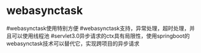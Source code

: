 # **webasynctask**
#webasynctask使用特别方便
#webasynctask支持，异常处理，超时处理，并且可以使用线程池
#servlet3.0异步请求的ctx具有局限性，使用springboot的webasynctask技术可以替代它，实现跨项目的异步请求
